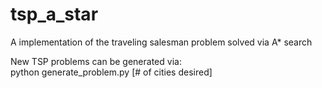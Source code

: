 # tsp_a_star
A implementation of the traveling salesman problem solved via A* search

New TSP problems can be generated via:
  <br>python generate_problem.py [# of cities desired]
  
